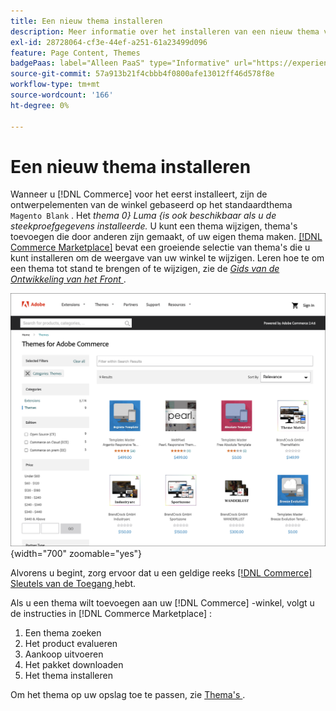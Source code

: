 ```yaml
---
title: Een nieuw thema installeren
description: Meer informatie over het installeren van een nieuw thema voor uw Adobe Commerce- of Magento Open Source-winkel.
exl-id: 28728064-cf3e-44ef-a251-61a23499d096
feature: Page Content, Themes
badgePaas: label="Alleen PaaS" type="Informative" url="https://experienceleague.adobe.com/en/docs/commerce/user-guides/product-solutions" tooltip="Is alleen van toepassing op Adobe Commerce op Cloud-projecten (door Adobe beheerde PaaS-infrastructuur) en op projecten in het veld."
source-git-commit: 57a913b21f4cbbb4f0800afe13012ff46d578f8e
workflow-type: tm+mt
source-wordcount: '166'
ht-degree: 0%

---
```


# Een nieuw thema installeren

Wanneer u [!DNL Commerce] voor het eerst installeert, zijn de ontwerpelementen van de winkel gebaseerd op het standaardthema `Magento Blank` . Het _thema 0&rbrace; Luma &lbrace;is ook beschikbaar als u de steekproefgegevens installeerde._ U kunt een thema wijzigen, thema&#39;s toevoegen die door anderen zijn gemaakt, of uw eigen thema maken. [[!DNL Commerce Marketplace]](../getting-started/commerce-marketplace.md) bevat een groeiende selectie van thema&#39;s die u kunt installeren om de weergave van uw winkel te wijzigen. Leren hoe te om een thema tot stand te brengen of te wijzigen, zie de [_Gids van de Ontwikkeling van het Front_ ](https://developer.adobe.com/commerce/frontend-core/guide/).

![[!DNL Commerce Marketplace]](./assets/marketplace-themes.png){width="700" zoomable="yes"}

Alvorens u begint, zorg ervoor dat u een geldige reeks [[!DNL Commerce]  Sleutels van de Toegang ](https://experienceleague.adobe.com/docs/commerce-operations/installation-guide/prerequisites/authentication-keys.html) hebt.

Als u een thema wilt toevoegen aan uw [!DNL Commerce] -winkel, volgt u de instructies in [!DNL Commerce Marketplace] :

1. Een thema zoeken
1. Het product evalueren
1. Aankoop uitvoeren
1. Het pakket downloaden
1. Het thema installeren

Om het thema op uw opslag toe te passen, zie [ Thema&#39;s ](themes.md).
